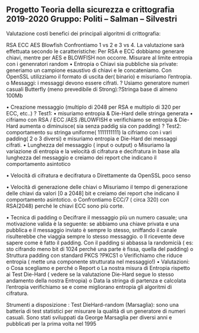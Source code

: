 
## Progetto Teoria della sicurezza e crittografia 2019-2020 Gruppo: Politi – Salman – Silvestri

Valutazione costi benefici dei principali algoritmi di crittografia:

RSA
ECC
AES
Blowfish Confrontiamo 1 vs 2 e 3 vs 4. La valutazione sarà effettuata secondo le caratteristiche: Per RSA e ECC dobbiamo generare chiavi, mentre per AES e BLOWFISH non occorre. Misurare al limite entropia con i genenratori random • Entropia o Chiavi sia pubbliche sia private: generiamo un campione esaustivo di chiavi e le concateniamo. Con OpenSSL utilizziamo il formato di uscita der( binario) e misuriamo l’entropia. o Messaggi: i messaggi devono essere cifrati. ? Usiamo generatore numeri casuali Butterfly (meno prevedibile di Strong):?Stringa base di almeno 100Mb
 
• Creazione messaggio (multiplo di 2048 per RSA e multiplo di 320 per ECC, etc..) ? Test1: • misuriamo entropia & Die-Hard delle stringa generata • cifriamo con RSA / ECC /AES /BLOWFISH e verifichiamo se entropia & Die-Hard aumenta o diminuisce( sia senza paddig sia con padding) ? Test2: comportamento su stringa uniforme( 1111111111) la cifriamo con i vari padding( 2 o 3 diversi) e misuriamo entropia e Die-Hard dei messaggi cifrati.
• Lunghezza del messaggio ( input o output) o Misuriamo la variazione di entropia e la velocità di cifratura e decifratura in base alla lunghezza del messaggio e creiamo dei report che indicano il comportamento asintotico

• Velocità di cifratura e decifratura o Direttamente da OpenSSL poco senso

• Velocità di generazione delle chiavi o Misuriamo il tempo di generazione delle chiavi da valori [0 a 2048] bit e creiamo dei report che indicano il comportamento asintotico. o Confrontiamo ECC/7 ( circa 320) con RSA(2048) perché le chiavi ECC sono più corte.

• Tecnica di padding o Decifrare il messaggio più un numero casuale; una motivazione valida è la seguente: se abbiamo una chiave privata e una pubblica e il messaggio inviato è sempre lo stesso, sniffando il canale risulterebbe che viaggia sempre lo stesso messaggio. o Il ricevente deve sapere come è fatto il padding. Con il padding si abbassa la randomicià ( es: sto cifrando meno bit di 1024 perché una parte è fissa, quella del padding) o Struttura padding con standard PKCS ?PKCS1 o Verifichiamo che riduce entropia ( mette una componente strutturata nel messaggio!) • Valutazioni: o Cosa scegliamo e perché o Report o La nostra misura di Entropia rispetto ai Test Die-Hard ( vedere se la valutazione Die-Hard segue lo stesso andamento della nostra Entropia) o Data la stringa di partenza e calcolata l’entropia verifichiamo se e come migliorano entropia gli algoritmi di cifratura.

Strumenti a disposizione : Test DieHard-random (Marsaglia): sono una batteria di test statistici per misurare la qualità di un generatore di numeri casuali. Sono stati sviluppati da George Marsaglia per diversi anni e pubblicati per la prima volta nel 1995
